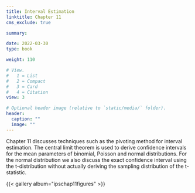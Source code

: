 ```yaml
---
title: Interval Estimation
linktitle: Chapter 11
cms_exclude: true

summary: 

date: 2022-03-30
type: book

weight: 110

# View.
#   1 = List
#   2 = Compact
#   3 = Card
#   4 = Citation
view: 3

# Optional header image (relative to `static/media/` folder).
header:
  caption: ""
  image: ""
---
```

Chapter 11 discusses techniques such as the pivoting method for interval estimation. The central limit theorem is used to derive confidence intervals for the mean parameters of  binomial, Poisson and normal distributions. For the normal distribution we also discuss the exact confidence interval using the t-distribution without actually deriving the sampling distribution of the t-statistic. 

{{< gallery album="ipschap11figures" >}}
